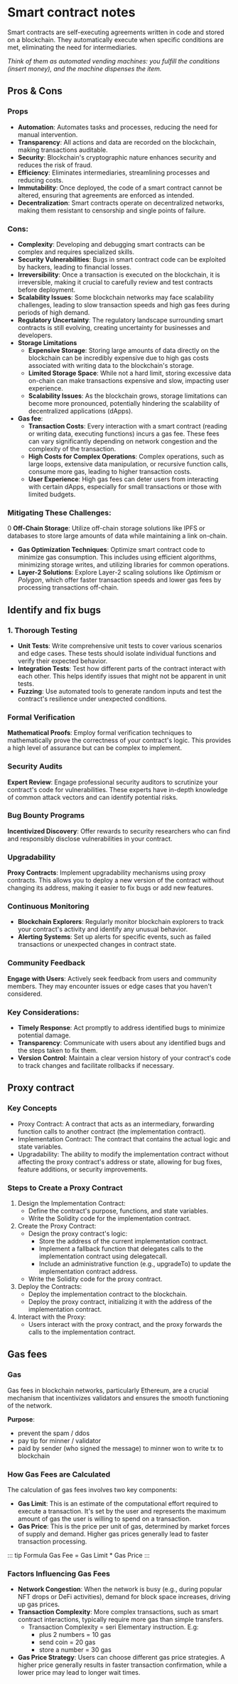# Smart contract notes

Smart contracts are self-executing agreements written in code and stored on a blockchain. They automatically execute when specific conditions are met, eliminating the need for intermediaries.

*Think of them as automated vending machines: you fulfill the conditions (insert money), and the machine dispenses the item.*

## Pros & Cons

### Props
- **Automation**: Automates tasks and processes, reducing the need for manual intervention.
- **Transparency**: All actions and data are recorded on the blockchain, making transactions auditable.
- **Security**: Blockchain's cryptographic nature enhances security and reduces the risk of fraud.
- **Efficiency**: Eliminates intermediaries, streamlining processes and reducing costs.
- **Immutability**: Once deployed, the code of a smart contract cannot be altered, ensuring that agreements are enforced as intended.
- **Decentralization**: Smart contracts operate on decentralized networks, making them resistant to censorship and single points of failure.

### Cons:

- **Complexity**: Developing and debugging smart contracts can be complex and requires specialized skills.
- **Security Vulnerabilities**: Bugs in smart contract code can be exploited by hackers, leading to financial losses.
- **Irreversibility**: Once a transaction is executed on the blockchain, it is irreversible, making it crucial to carefully review and test contracts before deployment.
- **Scalability Issues**: Some blockchain networks may face scalability challenges, leading to slow transaction speeds and high gas fees during periods of high demand.
- **Regulatory Uncertainty**: The regulatory landscape surrounding smart contracts is still evolving, creating uncertainty for businesses and developers.
- **Storage Limitations**
    - **Expensive Storage**: Storing large amounts of data directly on the blockchain can be incredibly expensive due to high gas costs associated with writing data to the blockchain's storage.
    - **Limited Storage Space**: While not a hard limit, storing excessive data on-chain can make transactions expensive and slow, impacting user experience.
    - **Scalability Issues**: As the blockchain grows, storage limitations can become more pronounced, potentially hindering the scalability of decentralized applications (dApps).
- **Gas fee**:
    - **Transaction Costs**: Every interaction with a smart contract (reading or writing data, executing functions) incurs a gas fee. These fees can vary significantly depending on network congestion and the complexity of the transaction.
    - **High Costs for Complex Operations**: Complex operations, such as large loops, extensive data manipulation, or recursive function calls, consume more gas, leading to higher transaction costs.
    - **User Experience**: High gas fees can deter users from interacting with certain dApps, especially for small transactions or those with limited budgets.

### Mitigating These Challenges:

0 **Off-Chain Storage**: Utilize off-chain storage solutions like IPFS or databases to store large amounts of data while maintaining a link on-chain.
- **Gas Optimization Techniques**: Optimize smart contract code to minimize gas consumption. This includes using efficient algorithms, minimizing storage writes, and utilizing libraries for common operations.
- **Layer-2 Solutions**: Explore Layer-2 scaling solutions like *Optimism* or *Polygon*, which offer faster transaction speeds and lower gas fees by processing transactions off-chain.


## Identify and fix bugs

### 1. Thorough Testing

- **Unit Tests**: Write comprehensive unit tests to cover various scenarios and edge cases. These tests should isolate individual functions and verify their expected behavior.
- **Integration Tests**: Test how different parts of the contract interact with each other. This helps identify issues that might not be apparent in unit tests.
- **Fuzzing**: Use automated tools to generate random inputs and test the contract's resilience under unexpected conditions.

### Formal Verification

**Mathematical Proofs**: Employ formal verification techniques to mathematically prove the correctness of your contract's logic. This provides a high level of assurance but can be complex to implement.

### Security Audits

**Expert Review**: Engage professional security auditors to scrutinize your contract's code for vulnerabilities. These experts have in-depth knowledge of common attack vectors and can identify potential risks.

### Bug Bounty Programs

**Incentivized Discovery**: Offer rewards to security researchers who can find and responsibly disclose vulnerabilities in your contract.

### Upgradability

**Proxy Contracts**: Implement upgradability mechanisms using proxy contracts. This allows you to deploy a new version of the contract without changing its address, making it easier to fix bugs or add new features.

### Continuous Monitoring

- **Blockchain Explorers**: Regularly monitor blockchain explorers to track your contract's activity and identify any unusual behavior.
- **Alerting Systems**: Set up alerts for specific events, such as failed transactions or unexpected changes in contract state.

### Community Feedback

**Engage with Users**: Actively seek feedback from users and community members. They may encounter issues or edge cases that you haven't considered.

### Key Considerations:

- **Timely Response**: Act promptly to address identified bugs to minimize potential damage.
- **Transparency**: Communicate with users about any identified bugs and the steps taken to fix them.
- **Version Control**: Maintain a clear version history of your contract's code to track changes and facilitate rollbacks if necessary.

## Proxy contract


### Key Concepts

- Proxy Contract: A contract that acts as an intermediary, forwarding function calls to another contract (the implementation contract).
- Implementation Contract: The contract that contains the actual logic and state variables.
- Upgradability: The ability to modify the implementation contract without affecting the proxy contract's address or state, allowing for bug fixes, feature additions, or security improvements.

### Steps to Create a Proxy Contract

1. Design the Implementation Contract:
    - Define the contract's purpose, functions, and state variables.
    - Write the Solidity code for the implementation contract.
2. Create the Proxy Contract:
    - Design the proxy contract's logic:
        - Store the address of the current implementation contract.
        - Implement a fallback function that delegates calls to the implementation contract using delegatecall.
        - Include an administrative function (e.g., upgradeTo) to update the implementation contract address.
    - Write the Solidity code for the proxy contract.
3. Deploy the Contracts:
    - Deploy the implementation contract to the blockchain.
    - Deploy the proxy contract, initializing it with the address of the implementation contract.
4. Interact with the Proxy:
    - Users interact with the proxy contract, and the proxy forwards the calls to the implementation contract.

## Gas fees 


### Gas

Gas fees in blockchain networks, particularly Ethereum, are a crucial mechanism that incentivizes validators and ensures the smooth functioning of the network.

**Purpose**:
- prevent the spam / ddos
- pay tip for minner / validator
- paid by sender (who signed the message) to minner won to write tx to blockchain

### How Gas Fees are Calculated

 The calculation of gas fees involves two key components:

- **Gas Limit**: This is an estimate of the computational effort required to execute a transaction. It's set by the user and represents the maximum amount of gas the user is willing to spend on a transaction.
- **Gas Price**: This is the price per unit of gas, determined by market forces of supply and demand. Higher gas prices generally lead to faster transaction processing.

::: tip Formula
Gas Fee = Gas Limit * Gas Price
:::

### Factors Influencing Gas Fees
- **Network Congestion**: When the network is busy (e.g., during popular NFT drops or DeFi activities), demand for block space increases, driving up gas prices.
- **Transaction Complexity**: More complex transactions, such as smart contract interactions, typically require more gas than simple transfers.
    - Transaction Complexity = seri Elementary instruction. E.g:
        - plus 2 numbers = 10 gas
        - send coin = 20 gas
        - store a number = 30 gas
- **Gas Price Strategy**: Users can choose different gas price strategies. A higher price generally results in faster transaction confirmation, while a lower price may lead to longer wait times.




